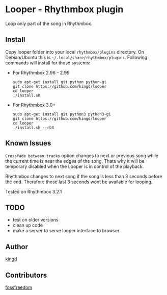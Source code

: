 # Looper - Rhythmbox plugin

Loop only part of the song in Rhythmbox.


## Install

Copy looper folder into your local `rhythmbox/plugins` directory. On Debian/Ubuntu 
this is `~/.local/share/rhythmbox/plugins`. Following commands will install for those systems:

* For Rhythmbox 2.96 - 2.99

    ```
    sudo apt-get install git python python-gi
    git clone https://github.com/kingd/looper
    cd looper
    ./install.sh
    ```

* For Rhythmbox 3.0+

    ```
    sudo apt-get install git python3 python3-gi
    git clone https://github.com/kingd/looper
    cd looper
    ./install.sh --rb3
    ```

## Known Issues

`Crossfade between tracks` option changes to next or previous song while the
current time is near the edges of the song. Thats why it will be temporary
disabled when the Looper is in control of the playback. 

Rhythmbox changes to next song if the song is less than 3 seconds before the end.
Therefore those last 3 seconds wont be available for looping.

Tested on Rhythmbox 3.2.1

## TODO

- test on older versions
- clean up code
- make a server to serve looper interface to browser

## Author

[kingd](https://github.com/kingd/)

## Contributors

[fossfreedom](https://github.com/fossfreedom/)
